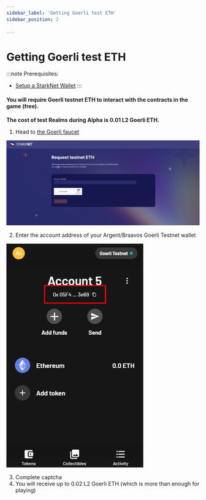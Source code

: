 ```yaml
---
sidebar_label: 'Getting Goerli test ETH'
sidebar_position: 2

---
```


# Getting Goerli test ETH

:::note
Prerequisites: 
- [Setup a StarkNet Wallet](./wallet.md)
:::

#### You will require Goerli testnet ETH to interact with the contracts in the game (free).

**The cost of test Realms during Alpha is 0.01 L2 Goerli ETH.**

1. Head to [the Goerli faucet](https://faucet.goerli.starknet.io/)

![testnet eth faucet](static/img/alpha/faucet.png)

2. Enter the account address of your Argent/Braavos Goerli Testnet wallet

![Goerli address](static/img/alpha/address.jpg)

3. Complete captcha
4. You will receive up to 0.02 L2 Goerli ETH (which is more than enough for playing)
